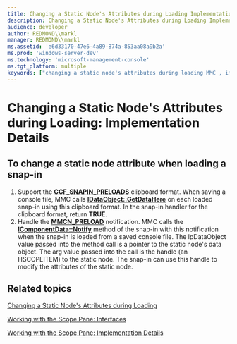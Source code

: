 ```yaml
---
title: Changing a Static Node's Attributes during Loading Implementation Details
description: Changing a Static Node's Attributes during Loading Implementation Details
audience: developer
author: REDMOND\\markl
manager: REDMOND\\markl
ms.assetid: 'e6d33170-47e6-4a89-874a-853aa08a9b2a'
ms.prod: 'windows-server-dev'
ms.technology: 'microsoft-management-console'
ms.tgt_platform: multiple
keywords: ["changing a static node's attributes during loading MMC , implementation details"]
---
```


# Changing a Static Node's Attributes during Loading: Implementation Details

## To change a static node attribute when loading a snap-in

1.  Support the [**CCF\_SNAPIN\_PRELOADS**](ccf-snapin-preloads.md) clipboard format. When saving a console file, MMC calls [**IDataObject::GetDataHere**](_ole_idataobject_getdatahere) on each loaded snap-in using this clipboard format. In the snap-in handler for the clipboard format, return **TRUE**.
2.  Handle the [**MMCN\_PRELOAD**](mmcn-preload.md) notification. MMC calls the [**IComponentData::Notify**](icomponentdata-notify.md) method of the snap-in with this notification when the snap-in is loaded from a saved console file. The lpDataObject value passed into the method call is a pointer to the static node's data object. The arg value passed into the call is the handle (an HSCOPEITEM) to the static node. The snap-in can use this handle to modify the attributes of the static node.

## Related topics

<dl> <dt>

[Changing a Static Node's Attributes during Loading](changing-a-static-node-s-attributes-during-loading.md)
</dt> <dt>

[Working with the Scope Pane: Interfaces](working-with-the-scope-pane-interfaces.md)
</dt> <dt>

[Working with the Scope Pane: Implementation Details](working-with-the-scope-pane-implementation-details.md)
</dt> </dl>

 

 




